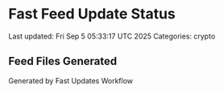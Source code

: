 # Fast Feed Update Status
Last updated: Fri Sep  5 05:33:17 UTC 2025
Categories: crypto

## Feed Files Generated

Generated by Fast Updates Workflow
